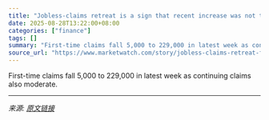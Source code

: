 ```yaml
---
title: "Jobless-claims retreat is a sign that recent increase was not the start of a trend"
date: 2025-08-28T13:22:00+08:00
categories: ["finance"]
tags: []
summary: "First-time claims fall 5,000 to 229,000 in latest week as continuing claims also moderate."
source_url: "https://www.marketwatch.com/story/jobless-claims-retreat-from-2-month-high-6a5b6ada?mod=mw_rss_topstories"
---
```


First-time claims fall 5,000 to 229,000 in latest week as continuing claims also moderate.

---

*来源: [原文链接](https://www.marketwatch.com/story/jobless-claims-retreat-from-2-month-high-6a5b6ada?mod=mw_rss_topstories)*
